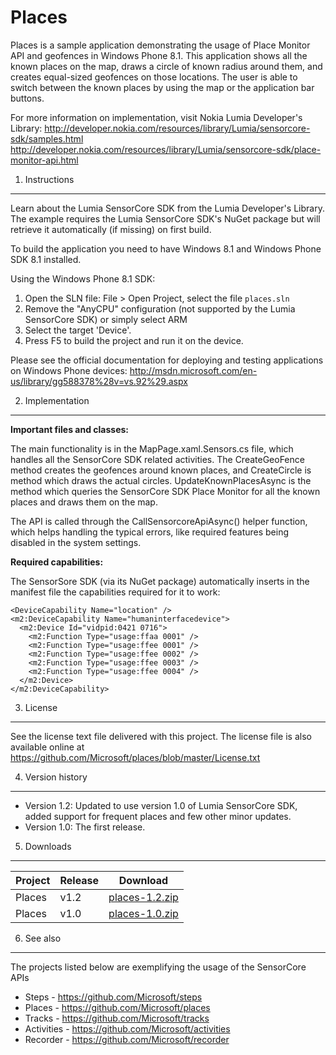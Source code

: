 Places
======

Places is a sample application demonstrating the usage of Place Monitor API and 
geofences in Windows Phone 8.1. This application shows all the known places on 
the map, draws a circle of known radius around them, and creates equal-sized 
geofences on those locations. The user is able to switch between the known
places by using the map or the application bar buttons.

For more information on implementation, visit Nokia Lumia Developer's Library: 
http://developer.nokia.com/resources/library/Lumia/sensorcore-sdk/samples.html
http://developer.nokia.com/resources/library/Lumia/sensorcore-sdk/place-monitor-api.html


1. Instructions
--------------------------------------------------------------------------------

Learn about the Lumia SensorCore SDK from the Lumia Developer's Library. The
example requires the Lumia SensorCore SDK's NuGet package but will retrieve it
automatically (if missing) on first build.

To build the application you need to have Windows 8.1 and Windows Phone SDK 8.1
installed.

Using the Windows Phone 8.1 SDK:

1. Open the SLN file: File > Open Project, select the file `places.sln`
2. Remove the "AnyCPU" configuration (not supported by the Lumia SensorCore SDK)
or simply select ARM
3. Select the target 'Device'.
4. Press F5 to build the project and run it on the device.

Please see the official documentation for
deploying and testing applications on Windows Phone devices:
http://msdn.microsoft.com/en-us/library/gg588378%28v=vs.92%29.aspx


2. Implementation
--------------------------------------------------------------------------------

**Important files and classes:**

The main functionality is in the MapPage.xaml.Sensors.cs file, which handles all the 
SensorCore SDK related activities. The CreateGeoFence method creates the geofences 
around known places, and CreateCircle is method which draws the actual circles. 
UpdateKnownPlacesAsync is the method which queries the SensorCore SDK Place Monitor 
for all the known places and draws them on the map. 

The API is called through the CallSensorcoreApiAsync() helper function, which helps
handling the typical errors, like required features being disabled in the system
settings.

**Required capabilities:**

The SensorSore SDK (via its NuGet package) automatically inserts in the manifest
file the capabilities required for it to work:

    <DeviceCapability Name="location" />
    <m2:DeviceCapability Name="humaninterfacedevice">
      <m2:Device Id="vidpid:0421 0716">
        <m2:Function Type="usage:ffaa 0001" />
        <m2:Function Type="usage:ffee 0001" />
        <m2:Function Type="usage:ffee 0002" />
        <m2:Function Type="usage:ffee 0003" />
        <m2:Function Type="usage:ffee 0004" />
      </m2:Device>
    </m2:DeviceCapability>
	
	
3. License
--------------------------------------------------------------------------------

See the license text file delivered with this project. The license file is also
available online at https://github.com/Microsoft/places/blob/master/License.txt


4. Version history
--------------------------------------------------------------------------------

* Version 1.2: Updated to use version 1.0 of Lumia SensorCore SDK, added support
  for frequent places and few other minor updates.
* Version 1.0: The first release.


5. Downloads
--------------------------------------------------------------------------------

| Project | Release | Download |
| ------- | --------| -------- |
| Places | v1.2 | [places-1.2.zip](https://github.com/Microsoft/places/archive/v1.2.zip) |
| Places | v1.0 | [places-1.0.zip](https://github.com/Microsoft/places/archive/v1.0.zip) |


6. See also
--------------------------------------------------------------------------------

The projects listed below are exemplifying the usage of the SensorCore APIs

* Steps -  https://github.com/Microsoft/steps
* Places - https://github.com/Microsoft/places
* Tracks - https://github.com/Microsoft/tracks
* Activities - https://github.com/Microsoft/activities
* Recorder - https://github.com/Microsoft/recorder

